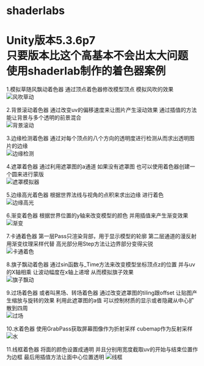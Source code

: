# shaderlabs
Unity版本5.3.6p7  
只要版本比这个高基本不会出太大问题  
使用shaderlab制作的着色器案例  
=============================================================  
1.模拟草随风飘动着色器 通过顶点着色器修改模型顶点 模拟风吹的效果  
![风吹草动](https://github.com/ssssssilver/shaderlabs/blob/master/preview/1.grass.gif)

2.背景滚动着色器 通过改变uv的偏移速度来让图片产生滚动效果 通过插值的方法 能让背景与多个透明的前景混合  
![背景滚动](https://github.com/ssssssilver/shaderlabs/blob/master/preview/scroll.gif)

3.边缘检测着色器 通过对每个顶点的八个方向的透明度进行检测从而求出透明图片的边缘  
![边缘检测](https://github.com/ssssssilver/shaderlabs/blob/master/preview/edge.gif)

4.遮罩着色器 通过利用遮罩图的a通道 如果没有遮罩图 也可以使用着色器创建一个圆来进行蒙版  
![遮罩模拟器](https://github.com/ssssssilver/shaderlabs/blob/master/preview/mask.gif)

5.边缘高光着色器 根据世界法线与视角的点积来求出边缘 进行着色  
![边缘高光](https://github.com/ssssssilver/shaderlabs/blob/master/preview/specular.gif)

6.渐变着色器 根据世界位置的y轴来改变模型的颜色 并用插值来产生渐变效果  
![渐变](https://github.com/ssssssilver/shaderlabs/blob/master/preview/ychange.gif)

7.卡通着色器 第一层Pass只渲染背部，用于显示模型的轮廓 第二层通道的漫反射用渐变纹理采样代替 高光部分用Step方法让边界部分变得尖锐    
![卡通着色](https://github.com/ssssssilver/shaderlabs/blob/master/preview/cartoon.jpg)

8.旗子飘动着色器 通过sin函数与_Time方法来改变模型坐标顶点z的位置 并与uv的X轴相乘 让波动幅度在x轴上递增 从而模拟旗子效果  
![旗子飘动](https://github.com/ssssssilver/shaderlabs/blob/master/preview/flag.gif)

9.过场着色器 或者叫黑场、转场着色器 通过改变遮罩图的tiling跟offset 让贴图产生缩放与旋转的效果 利用此遮罩图的a值 可以控制材质的显示或者隐藏从中心扩散到四周  
![过场](https://github.com/ssssssilver/shaderlabs/blob/master/preview/maskfading.gif)

10.水着色器 使用GrabPass获取屏幕图像作为折射采样 cubemap作为反射采样  
![水](https://github.com/ssssssilver/shaderlabs/blob/master/preview/water.gif)

11.线框着色器 将面的颜色设置成通明 并且分别用宽度截取uv的开始与结束位置作为边框 最后用插值方法让面中心位置透明
![线框](https://github.com/ssssssilver/shaderlabs/blob/master/preview/line.gif)
